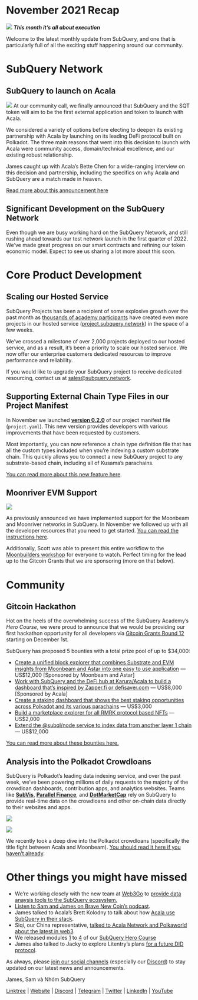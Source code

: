 # November 2021 Recap

![](https://miro.medium.com/max/1400/1*qzKzZnWY2ao3tiffwwugXQ.png) **_This month it’s all about execution_**

Welcome to the latest monthly update from SubQuery, and one that is particularly full of all the exciting stuff happening around our community.

# SubQuery Network

## SubQuery to launch on Acala

![](https://miro.medium.com/max/600/0*SJ1TWt1sGwUWqvuI.gif) At our community call, we finally announced that SubQuery and the SQT token will aim to be the first external application and token to launch with Acala.

We considered a variety of options before electing to deepen its existing partnership with Acala by launching on its leading DeFi protocol built on Polkadot. The three main reasons that went into this decision to launch with Acala were community access, domain/technical excellence, and our existing robust relationship.

James caught up with Acala’s Bette Chen for a wide-ranging interview on this decision and partnership, including the specifics on why Acala and SubQuery are a match made in heaven.

[Read more about this announcement here](https://blog.subquery.network/blogs/20211125-subquery-network-acala.html)

## Significant Development on the SubQuery Network

Even though we are busy working hard on the SubQuery Network, and still rushing ahead towards our test network launch in the first quarter of 2022. We’ve made great progress on our smart contracts and refining our token economic model. Expect to see us sharing a lot more about this soon.

# Core Product Development

## Scaling our Hosted Service

SubQuery Projects has been a recipient of some explosive growth over the past month as  [thousands of academy participants](https://blog.subquery.network/blogs/20211018-subquery-launches-the-subquery-academy.html)  have created even more projects in our hosted service ([project.subquery.network](https://project.subquery.network/)) in the space of a few weeks.

We’ve crossed a milestone of over 2,000 projects deployed to our hosted service, and as a result, it’s been a priority to scale our hosted service. We now offer our enterprise customers dedicated resources to improve performance and reliability.

If you would like to upgrade your SubQuery project to receive dedicated resourcing, contact us at  [sales@subquery.network](mailto:sales@subquery.network).

## Supporting External Chain Type Files in our Project Manifest

In November we launched  [**version 0.2.0**](https://doc.subquery.network/create/manifest/)  of our project manifest file (`project.yaml`). This new version provides developers with various improvements that have been requested by customers.

Most importantly, you can now reference a chain type definition file that has all the custom types included when you’re indexing a custom substrate chain. This quickly allows you to connect a new SubQuery project to any substrate-based chain, including all of Kusama’s parachains.

[You can read more about this new feature here](https://blog.subquery.network/blogs/20211105-november-technical-update.html#support-for-external-chain-type-files-in-project-manifest).

## Moonriver EVM Support

![](https://miro.medium.com/max/600/0*B27QVtvcR6nXA9ff.gif)

As previously announced we have implemented support for the Moonbeam and Moonriver networks in SubQuery. In November we followed up with all the developer resources that you need to get started.  [You can read the instructions here](https://blog.subquery.network/blogs/20211105-november-technical-update.html#moonbeam-evm-support).

Additionally, Scott was able to present this entire workflow to the  [Moonbuilders workshop](https://www.crowdcast.io/e/moonbuilders-ws/10)  for everyone to watch. Perfect timing for the lead up to the Gitcoin Grants that we are sponsoring (more on that below).

# Community

## Gitcoin Hackathon

Hot on the heels of the overwhelming success of the SubQuery Academy’s  _Hero Course_, we were proud to announce that we would be providing our first hackathon opportunity for all developers via  [Gitcoin Grants Round 12](https://gitcoin.co/hackathon/gr12/?org=subquery)  starting on December 1st.

SubQuery has proposed 5 bounties with a total prize pool of up to $34,000:

-   [Create a unified block explorer that combines Substrate and EVM insights from Moonbeam and Astar into one easy to use application](https://gitcoin.co/issue/subquery/grants/1)  — US$12,000 [Sponsored by Moonbeam and Astar]
-   [Work with SubQuery and the DeFi hub at Karura/Acala to build a dashboard that’s inspired by Zapper.fi or defisaver.com](https://gitcoin.co/issue/subquery/grants/2)  — US$8,000 [Sponsored by Acala]
-   [Create a staking dashboard that shows the best staking opportunities across Polkadot and its various parachains](https://gitcoin.co/issue/subquery/grants/3)  — US$3,000
-   [Build a marketplace explorer for all RMRK protocol based NFTs](https://gitcoin.co/issue/subquery/grants/4)  — US$2,000
-   [Extend the @subql/node service to index data from another layer 1 chain](https://gitcoin.co/issue/subquery/grants/5)  — US$12,000

[You can read more about these bounties here.](https://blog.subquery.network/blogs/20211120-gitcoin12-hackathon.html)

## Analysis into the Polkadot Crowdloans

SubQuery is Polkadot’s leading data indexing service, and over the past week, we’ve been powering millions of daily requests to the majority of the crowdloan dashboards, contribution apps, and analytics websites. Teams like  [**SubVis**](https://www.subvis.io/),  [**Parallel Finance**](https://parallel.fi/), and  [**DotMarketCap**](https://dotmarketcap.com/)  rely on SubQuery to provide real-time data on the crowdloans and other on-chain data directly to their websites and apps.

![](https://miro.medium.com/max/60/0*HfsoOwpat76ip6Jg?q=20)

![](https://miro.medium.com/max/700/0*HfsoOwpat76ip6Jg)

We recently took a deep dive into the Polkadot crowdloans (specifically the title fight between Acala and Moonbeam).  [You should read it here if you haven’t already](https://blog.subquery.network/blogs/20211124-polkadot-crowdloans.html).

# Other things you might have missed

-   We’re working closely with the new team at  [Web3Go](https://www.web3go.xyz/)  to  [provide data anaysis tools to the SubQuery ecosystem.](https://blog.subquery.network/customer_announcements/20211110-web3go.html)
-   [Listen to Sam and James on Brave New Coin’s podcast](https://bravenewcoin.com/insights/podcasts/subquery-connecting-the-dots-on-polkadot).
-   James talked to Acala’s Brett Kolodny to talk about how  [Acala use SubQuery in their stack](https://www.youtube.com/watch?v=Wbxwj8K67Lw).
-   Siqi, our China representative,  [talked to Acala Network and Polkaworld about the latest in web3](https://www.huoxing24.com/live/24313016).
-   We released modules  [1](https://doc.subquery.network/academy/herocourse/module1/)  to  [4](https://doc.subquery.network/academy/herocourse/module4/)  of our  [SubQuery Hero Course](https://blog.subquery.network/blogs/20211018-subquery-launches-the-subquery-academy.html)
-   James also talked to Jacky to explore Litentry’s plans  [for a future DID protocol](https://www.youtube.com/watch?v=Rqlpo9QIVyk).

As always, please  [join our social channels](https://linktr.ee/subquerynetwork)  (especially our  [Discord](https://discord.com/invite/subquery)) to stay updated on our latest news and announcements.

James, Sam và Nhóm SubQuery

[Linktree](https://linktr.ee/subquerynetwork)  |  [Website](https://subquery.network/)  |  [Discord](https://discord.com/invite/78zg8aBSMG)  |  [Telegram](https://t.me/subquerynetwork)  |  [Twitter](https://twitter.com/subquerynetwork)  |  [LinkedIn](https://www.linkedin.com/company/subquery)  |  [YouTube](https://www.youtube.com/channel/UCi1a6NUUjegcLHDFLr7CqLw)
